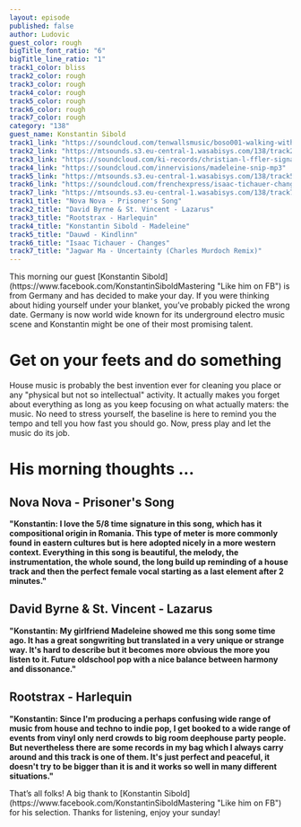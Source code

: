 ```yaml
---
layout: episode
published: false
author: Ludovic
guest_color: rough
bigTitle_font_ratio: "6"
bigTitle_line_ratio: "1"
track1_color: bliss
track2_color: rough
track3_color: rough
track4_color: rough
track5_color: rough
track6_color: rough
track7_color: rough
category: "138"
guest_name: Konstantin Sibold
track1_link: "https://soundcloud.com/tenwallsmusic/boso001-walking-with-elephants"
track2_link: "https://mtsounds.s3.eu-central-1.wasabisys.com/138/track2.mp3"
track3_link: "https://soundcloud.com/ki-records/christian-l-ffler-signals"
track4_link: "https://soundcloud.com/innervisions/madeleine-snip-mp3"
track5_link: "https://mtsounds.s3.eu-central-1.wasabisys.com/138/track5.mp3"
track6_link: "https://soundcloud.com/frenchexpress/isaac-tichauer-changes"
track7_link: "https://mtsounds.s3.eu-central-1.wasabisys.com/138/track7.mp3"
track1_title: "Nova Nova - Prisoner's Song"
track2_title: "David Byrne & St. Vincent - Lazarus"
track3_title: "Rootstrax - Harlequin"
track4_title: "Konstantin Sibold - Madeleine"
track5_title: "Dauwd - Kindlinn"
track6_title: "Isaac Tichauer - Changes"
track7_title: "Jagwar Ma - Uncertainty (Charles Murdoch Remix)"
---
```


<p id="introduction">
This morning our guest [Konstantin Sibold](https://www.facebook.com/KonstantinSiboldMastering "Like him on FB") is from Germany and has decided to make your day. If you were thinking about hiding yourself under your blanket, you’ve probably picked the wrong date. Germany is now world wide known for its underground electro music scene and Konstantin might be one of their most promising talent.</p>

# Get on your feets and do something
House music is probably the best invention ever for cleaning you place or any "physical but not so intellectual" activity. It actually makes you forget about everything as long as you keep focusing on what actually maters: the music. No need to stress yourself, the baseline is here to remind you the tempo and tell you how fast you should go. Now, press play and let the music do its job.

# His morning thoughts ...

## Nova Nova - Prisoner's Song
**"**Konstantin: I love the 5/8 time signature in this song, which has it compositional origin in Romania. This type of meter is more commonly found in eastern cultures but is here adopted nicely in a more western context. Everything in this song is beautiful, the melody, the instrumentation, the whole sound, the long build up reminding of a house track and then the perfect female vocal starting as a last element after 2 minutes.**"**

## David Byrne & St. Vincent - Lazarus
**"**Konstantin: My girlfriend Madeleine showed me this song some time ago. It has a great songwriting but translated in a very unique or strange way. It's hard to describe but it becomes more obvious the more you listen to it. Future oldschool pop with a nice balance between harmony and dissonance.**"**

## Rootstrax - Harlequin
**"**Konstantin: Since I'm producing a perhaps confusing wide range of music from house and techno to indie pop, I get booked to a wide range of events from vinyl only nerd crowds to big room deephouse party people. But nevertheless there are some records in my bag which I always carry around and this track is one of them. It's just perfect and peaceful, it doesn't try to be bigger than it is and it works so well in many different situations.**"**

<p id="outroduction">
That’s all folks! A big thank to [Konstantin Sibold](https://www.facebook.com/KonstantinSiboldMastering "Like him on FB") for his selection. Thanks for listening, enjoy your sunday!
</p>
